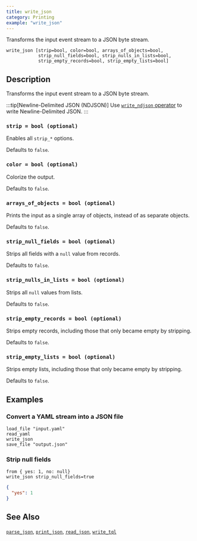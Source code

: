```yaml
---
title: write_json
category: Printing
example: "write_json"
---
```


Transforms the input event stream to a JSON byte stream.

```tql
write_json [strip=bool, color=bool, arrays_of_objects=bool,
            strip_null_fields=bool, strip_nulls_in_lists=bool,
            strip_empty_records=bool, strip_empty_lists=bool]
```

## Description

Transforms the input event stream to a JSON byte stream.

:::tip[Newline-Delimited JSON (NDJSON)]
Use [`write_ndjson` operator](/reference/operators/write_ndjson) to write Newline-Delimited JSON.
:::

### `strip = bool (optional)`

Enables all `strip_*` options.

Defaults to `false`.

### `color = bool (optional)`

Colorize the output.

Defaults to `false`.

### `arrays_of_objects = bool (optional)`

Prints the input as a single array of objects, instead of as separate objects.

Defaults to `false`.

### `strip_null_fields = bool (optional)`

Strips all fields with a `null` value from records.

Defaults to `false`.

### `strip_nulls_in_lists = bool (optional)`

Strips all `null` values from lists.

Defaults to `false`.

### `strip_empty_records = bool (optional)`

Strips empty records, including those that only became empty
by stripping.

Defaults to `false`.

### `strip_empty_lists = bool (optional)`

Strips empty lists, including those that only became empty
by stripping.

Defaults to `false`.

## Examples

### Convert a YAML stream into a JSON file

```tql
load_file "input.yaml"
read_yaml
write_json
save_file "output.json"
```

### Strip null fields

```tql
from { yes: 1, no: null}
write_json strip_null_fields=true
```

```json
{
  "yes": 1
}
```

## See Also

[`parse_json`](/reference/functions/parse_json),
[`print_json`](/reference/functions/print_json),
[`read_json`](/reference/operators/read_json),
[`write_tql`](/reference/operators/write_tql)
